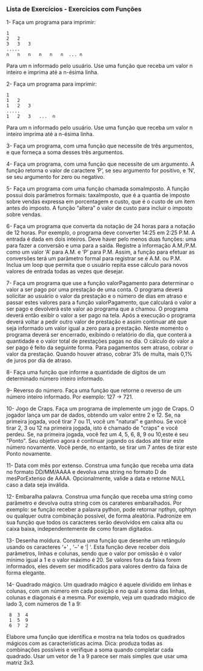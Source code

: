 ### Lista de Exercícios - Exercícios com Funções

1- Faça um programa para imprimir:

    1
    2   2
    3   3   3
    .....
    n   n   n   n   n   n  ... n

Para um n informado pelo usuário. 
Use uma função que receba um valor n inteiro e imprima até a n-ésima linha.

2- Faça um programa para imprimir:

    1
    1   2
    1   2   3
    .....
    1   2   3   ...  n
Para um n informado pelo usuário. 
Use uma função que receba um valor n inteiro imprima até a n-ésima linha.

3- Faça um programa, com uma função que necessite de três argumentos, e que forneça a soma desses três argumentos.

4- Faça um programa, com uma função que necessite de um argumento. 
A função retorna o valor de caractere ‘P’, se seu argumento for positivo, e ‘N’, se seu argumento for zero ou negativo.

5- Faça um programa com uma função chamada somaImposto. A função possui dois parâmetros formais: taxaImposto, que é a 
quantia de imposto sobre vendas expressa em porcentagem e custo, que é o custo de um item antes do imposto. A função 
“altera” o valor de custo para incluir o imposto sobre vendas.

6- Faça um programa que converta da notação de 24 horas para a notação de 12 horas. Por exemplo, o programa deve 
converter 14:25 em 2:25 P.M. A entrada é dada em dois inteiros. Deve haver pelo menos duas funções: uma para fazer 
a conversão e uma para a saída. Registre a informação A.M./P.M. como um valor ‘A’ para A.M. e ‘P’ para P.M. Assim, 
a função para efetuar as conversões terá um parâmetro formal para registrar se é A.M. ou P.M. Inclua um loop que 
permita que o usuário repita esse cálculo para novos valores de entrada todas as vezes que desejar.

7- Faça um programa que use a função valorPagamento para determinar o valor a ser pago por uma prestação de uma conta. 
O programa deverá solicitar ao usuário o valor da prestação e o número de dias em atraso e passar estes valores para a 
função valorPagamento, que calculará o valor a ser pago e devolverá este valor ao programa que a chamou. O programa 
deverá então exibir o valor a ser pago na tela. Após a execução o programa deverá voltar a pedir outro valor de 
prestação e assim continuar até que seja informado um valor igual a zero para a prestação. Neste momento o programa 
deverá ser encerrado, exibindo o relatório do dia, que conterá a quantidade e o valor total de prestações pagas no dia. 
O cálculo do valor a ser pago é feito da seguinte forma. Para pagamentos sem atraso, cobrar o valor da prestação. 
Quando houver atraso, cobrar 3% de multa, mais 0,1% de juros por dia de atraso.

8- Faça uma função que informe a quantidade de dígitos de um determinado número inteiro informado.

9- Reverso do número. Faça uma função que retorne o reverso de um número inteiro informado. 
Por exemplo: 127 -> 721.

10- Jogo de Craps. Faça um programa de implemente um jogo de Craps. 
O jogador lança um par de dados, obtendo um valor entre 2 e 12. 
Se, na primeira jogada, você tirar 7 ou 11, você um "natural" e ganhou. 
Se você tirar 2, 3 ou 12 na primeira jogada, isto é chamado de "craps" e você perdeu. 
Se, na primeira jogada, você fez um 4, 5, 6, 8, 9 ou 10,este é seu "Ponto". 
Seu objetivo agora é continuar jogando os dados até tirar este número novamente. 
Você perde, no entanto, se tirar um 7 antes de tirar este Ponto novamente.

11- Data com mês por extenso. Construa uma função que receba uma data no formato DD/MM/AAAA e 
devolva uma string no formato D de mesPorExtenso de AAAA. Opcionalmente, valide a data e retorne 
NULL caso a data seja inválida.

12- Embaralha palavra. Construa uma função que receba uma string como parâmetro e devolva outra string com os carateres 
embaralhados. Por exemplo: se função receber a palavra python, pode retornar npthyo, ophtyn ou qualquer outra combinação 
possível, de forma aleatória. Padronize em sua função que todos os caracteres serão devolvidos em caixa alta ou caixa 
baixa, independentemente de como foram digitados.

13- Desenha moldura. Construa uma função que desenhe um retângulo usando os caracteres ‘+’ , ‘−’ e ‘| ‘. 
Esta função deve receber dois parâmetros, linhas e colunas, sendo que o valor por omissão é o valor mínimo igual a 1 e 
o valor máximo é 20. Se valores fora da faixa forem informados, eles devem ser modificados para valores dentro da faixa 
de forma elegante.

14- Quadrado mágico. Um quadrado mágico é aquele dividido em linhas e colunas, com um número em cada posição e no qual 
a soma das linhas, colunas e diagonais é a mesma. Por exemplo, veja um quadrado mágico de lado 3, com números de 1 a 9:

     8  3  4 
     1  5  9
     6  7  2

Elabore uma função que identifica e mostra na tela todos os quadrados mágicos com as características acima. 
Dica: produza todas as combinações possíveis e verifique a soma quando completar cada quadrado. 
Usar um vetor de 1 a 9 parece ser mais simples que usar uma matriz 3x3.